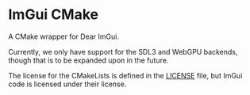 # ImGui CMake

A CMake wrapper for Dear ImGui.

Currently, we only have support for the SDL3 and WebGPU backends, though that is to be expanded upon in the future.

The license for the CMakeLists is defined in the [LICENSE](LICENSE) file, but ImGui code is licensed under their license.
